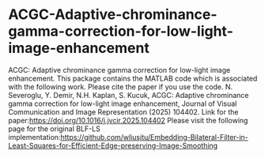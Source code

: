 # ACGC-Adaptive-chrominance-gamma-correction-for-low-light-image-enhancement
ACGC: Adaptive chrominance gamma correction for low-light image enhancement. This package contains the MATLAB code which is associated with the following work. Please cite the paper if you use the code.
N. Severoglu, Y. Demir, N.H. Kaplan, S. Kucuk, ACGC: Adaptive chrominance gamma correction for low-light image enhancement, Journal of Visual Communication and Image Representation (2025) 104402.
Link for the paper:https://doi.org/10.1016/j.jvcir.2025.104402
Please visit the following page for the original BLF-LS implementation:https://github.com/wliusjtu/Embedding-Bilateral-Filter-in-Least-Squares-for-Efficient-Edge-preserving-Image-Smoothing
 
